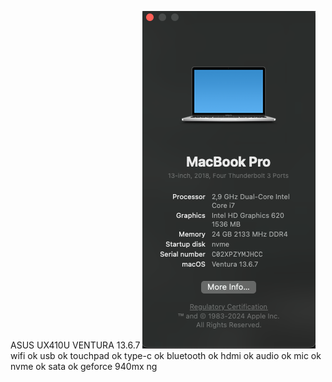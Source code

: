 ASUS UX410U VENTURA 13.6.7
![screenshot](screenshot/imagefolder/screenshot.png)
wifi ok
usb ok
touchpad ok
type-c ok
bluetooth ok
hdmi ok
audio ok
mic ok
nvme ok
sata ok
geforce 940mx ng
